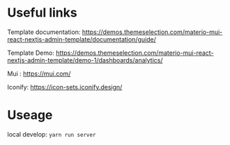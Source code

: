 # Useful links

Template documentation: https://demos.themeselection.com/materio-mui-react-nextjs-admin-template/documentation/guide/

Template Demo: https://demos.themeselection.com/materio-mui-react-nextjs-admin-template/demo-1/dashboards/analytics/

Mui : https://mui.com/

Iconify: https://icon-sets.iconify.design/

# Useage

local develop: `yarn run server`
